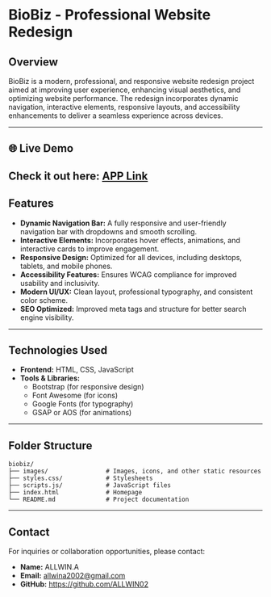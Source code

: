 # BioBiz - Professional Website Redesign

## Overview
BioBiz is a modern, professional, and responsive website redesign project aimed at improving user experience, enhancing visual aesthetics, and optimizing website performance. The redesign incorporates dynamic navigation, interactive elements, responsive layouts, and accessibility enhancements to deliver a seamless experience across devices.

---
## 🌐 Live Demo
Check it out here: **[APP Link](https://transcendent-dango-2481d4.netlify.app/)**
---

## Features
- **Dynamic Navigation Bar:** A fully responsive and user-friendly navigation bar with dropdowns and smooth scrolling.
- **Interactive Elements:** Incorporates hover effects, animations, and interactive cards to improve engagement.
- **Responsive Design:** Optimized for all devices, including desktops, tablets, and mobile phones.
- **Accessibility Features:** Ensures WCAG compliance for improved usability and inclusivity.
- **Modern UI/UX:** Clean layout, professional typography, and consistent color scheme.
- **SEO Optimized:** Improved meta tags and structure for better search engine visibility.

---

## Technologies Used
- **Frontend:** HTML, CSS, JavaScript
- **Tools & Libraries:**
  - Bootstrap (for responsive design)
  - Font Awesome (for icons)
  - Google Fonts (for typography)
  - GSAP or AOS (for animations)

---

## Folder Structure
```
biobiz/
├── images/                # Images, icons, and other static resources
├── styles.css/            # Stylesheets
├── scripts.js/            # JavaScript files
├── index.html             # Homepage
└── README.md              # Project documentation
```

---
## Contact
For inquiries or collaboration opportunities, please contact:
- **Name:** ALLWIN.A
- **Email:** allwina2002@gmail.com
- **GitHub:** https://github.com/ALLWIN02
